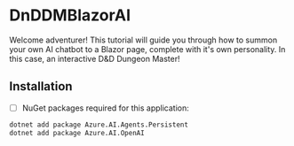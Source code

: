 # DnDDMBlazorAI

Welcome adventurer!
This tutorial will guide you through how to summon your own AI chatbot to a Blazor page, complete with it's own personality. In this case, an interactive D&D Dungeon Master!  

## Installation

- [ ] NuGet packages required for this application:

```bash
dotnet add package Azure.AI.Agents.Persistent 
dotnet add package Azure.AI.OpenAI
```
